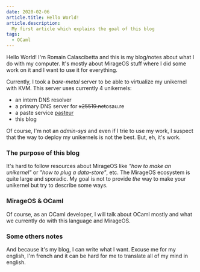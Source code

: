 ```yaml
---
date: 2020-02-06
article.title: Hello World!
article.description:
  My first article which explains the goal of this blog
tags:
  - OCaml
---
```


Hello World! I'm Romain Calascibetta and this is my blog/notes about what I do
with my computer. It's mostly about MirageOS stuff where I did some work on it
and I want to use it for everything.

Currently, I took a *bare-metal* server to be able to virtualize my unikernel
with KVM. This server uses currently 4 unikernels:

- an intern DNS resolver
- a primary DNS server for <strike>x25519.net</strike>osau.re
- a paste service [pasteur](https://paste.osau.re/)
- this blog

Of course, I'm not an *admin-sys* and even if I trie to use my work, I suspect
that the way to deploy my unikernels is not the best. But, eh, it's work.

### The purpose of this blog

It's hard to follow resources about MirageOS like *"how to make an unikernel"*
or *"how to plug a data-store"*, etc. The MirageOS ecosystem is quite large and
sporadic. My goal is not to provide *the* way to make your unikernel but try to
describe some ways.

### MirageOS & OCaml

Of course, as an OCaml developer, I will talk about OCaml mostly and what we
currently do with this language and MirageOS.

### Some others notes

And because it's my blog, I can write what I want. Excuse me for my english,
I'm french and it can be hard for me to translate all of my mind in english.
